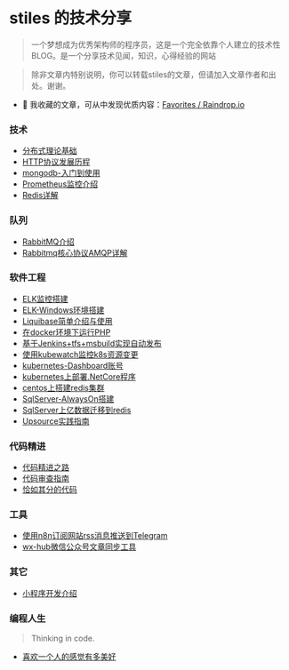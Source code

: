 
# stiles 的技术分享

> 一个梦想成为优秀架构师的程序员，这是一个完全依靠个人建立的技术性BLOG。是一个分享技术见闻，知识，心得经验的网站

> 除非文章内特别说明，你可以转载stiles的文章，但请加入文章作者和出处。谢谢。

<!-- - 🐦 我的 Twitter，分享效率方法 🪄、优质文章 📑、编程知识 🎹、实用工具 🛠️：[stiles](https://twitter.com/stiles) -->
- 📘 我收藏的文章，可从中发现优质内容：[Favorites / Raindrop.io](https://raindrop.io/stiles/-24376480)

<!-- ## Hello World

> 打开计算机编程这扇大门。

*   -->

### 技术

- [分布式理论基础](docs/_posts/java/分布式理论基础.md)
- [HTTP协议发展历程](docs/_posts/java/HTTP协议发展历程.md)
- [mongodb-入门到使用](docs/_posts/java/mongodb-入门到使用.md)
- [Prometheus监控介绍](docs/_posts/java/Prometheus监控介绍.md)
- [Redis详解](docs/_posts/java/Redis详解.md)

### 队列

- [RabbitMQ介绍](docs/_posts/rabbitmq/RabbitMQ介绍.md)
- [Rabbitmq核心协议AMQP详解](docs/_posts/rabbitmq/Rabbitmq核心协议AMQP详解.md)

### 软件工程

- [ELK监控搭建](docs/_posts/engineering/ELK监控搭建.md)
- [ELK-Windows环境搭建](docs/_posts/engineering/ELK-Windows环境搭建.md)
- [Liquibase简单介绍与使用](docs/_posts/engineering/Liquibase简单介绍与使用.md)
- [在docker环境下运行PHP](docs/_posts/engineering/在docker环境下运行PHP.md)
- [基于Jenkins+tfs+msbuild实现自动发布](docs/_posts/engineering/基于Jenkins+tfs+msbuild实现自动发布.md)
- [使用kubewatch监控k8s资源变更](docs/_posts/engineering/使用kubewatch监控k8s资源变更.md)
- [kubernetes-Dashboard账号](docs/_posts/engineering/kubernetes-Dashboard账号.md)
- [kubernetes上部署.NetCore程序](docs/_posts/engineering/kubernetes上部署.NetCore程序.md)
- [centos上搭建redis集群](docs/_posts/engineering/centos上搭建redis集群.md)
- [SqlServer-AlwaysOn搭建](docs/_posts/engineering/SqlServer-AlwaysOn搭建.md)
- [SqlServer上亿数据迁移到redis](docs/_posts/engineering/SqlServer上亿数据迁移到redis.md)
- [Upsource实践指南](docs/_posts/engineering/Upsource实践指南.md)

### 代码精进

- [代码精进之路](docs/_posts/coding/代码精进之路.md)
- [代码审查指南](docs/_posts/coding/代码审查指南.md)
- [恰如其分的代码](docs/_posts/coding/恰如其分的代码.md)

### 工具

- [使用n8n订阅网站rss消息推送到Telegram](docs/_posts/tools/使用n8n订阅网站rss消息推送到Telegram.md)
- [wx-hub微信公众号文章同步工具](docs/_posts/tools/wx-hub微信公众号文章同步工具.md)

### 其它

- [小程序开发介绍](docs/_posts/other/小程序开发介绍.md)

### 编程人生

> Thinking in code.
- [喜欢一个人的感觉有多美好](docs/_posts/thinking/喜欢一个人的感觉有多美好.md)
